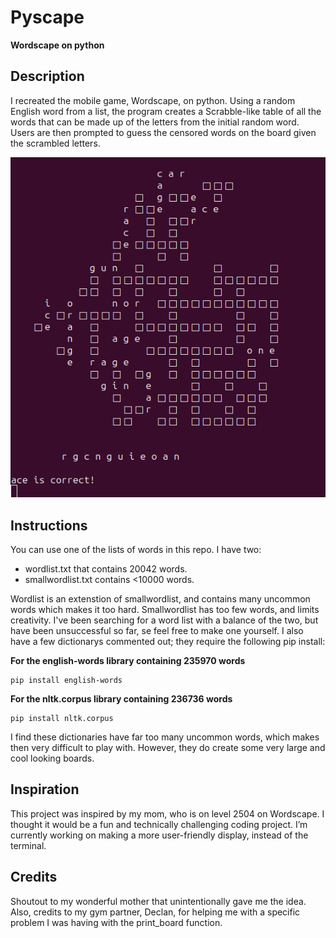 # Pyscape
**Wordscape on python**

## Description
I recreated the mobile game, Wordscape, on python. Using a random English word from a list, the program creates a Scrabble-like table of all the words that can be made up of the letters from the initial random word. Users are then prompted to guess the censored words on the board given the scrambled letters.

![Here is some sampe output:](Output.png "Sample Output")
  
## Instructions
You can use one of the lists of words in this repo. I have two: 
  - wordlist.txt that contains 20042 words.
  - smallwordlist.txt contains <10000 words.

Wordlist is an extenstion of smallwordlist, and contains many uncommon words which makes it too hard. Smallwordlist has too few words, and limits creativity. I've been searching for a word list with a balance of the two, but have been unsuccessful so far, se feel free to make one yourself. I also have a few dictionarys commented out; they require the following pip install:
  
  **For the english-words library containing 235970 words**
  ```
  pip install english-words
  ```
  **For the nltk.corpus library containing 236736 words**
  ```
  pip install nltk.corpus
  ```

I find these dictionaries have far too many uncommon words, which makes then very difficult to play with. However, they do create some very large and cool looking boards.

## Inspiration
  This project was inspired by my mom, who is on level 2504 on Wordscape. I thought it would be a fun and technically challenging coding project. I’m currently working on making a more user-friendly display, instead of the terminal.
  
## Credits
  Shoutout to my wonderful mother that unintentionally gave me the idea. Also, credits to my gym partner, Declan, for helping me with a specific problem I was having with the print_board function.
